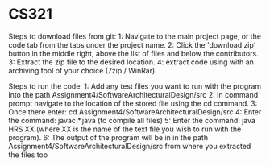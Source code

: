 # CS321
Steps to download files from git:
1: Navigate to the main project page, or the code tab from the tabs under the project name.
2: Click the 'download zip' button in the middle right, above the list of files and below the contributors.
3: Extract the zip file to the desired location.
4: extract code using with an archiving tool of your choice (7zip / WinRar).

Steps to run the code:
1: Add any test files you want to run with the program into the path Assignment4/SoftwareArchitecturalDesign/src
2: In command prompt navigate to the location of the stored file using the cd <file name> command.
3: Once there enter: cd Assignment4/SoftwareArchitecturalDesign/src
4: Enter the command: javac *.java (to compile all files)
5: Enter the command: java HRS XX (where XX is the name of the text file you wish to run with the program).
6: The output of the program will be in in the path Assignment4/SoftwareArchitecturalDesign/src from where you extracted the files too
